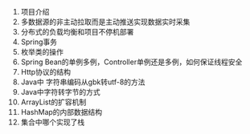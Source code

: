 1. 项目介绍
2. 多数据源的非主动拉取而是主动推送实现数据实时采集
3. 分布式的负载均衡和项目不停机部署
4. Spring事务
5. 枚举类的操作
6. Spring Bean的单例多例，Controller单例还是多例，如何保证线程安全
7. Http协议的结构
8. Java中 字符串编码从gbk转utf-8的方法
9. Java中字符转字节的方式
10. ArrayList的扩容机制
11. HashMap的内部数据结构
12. 集合中哪个实现了栈